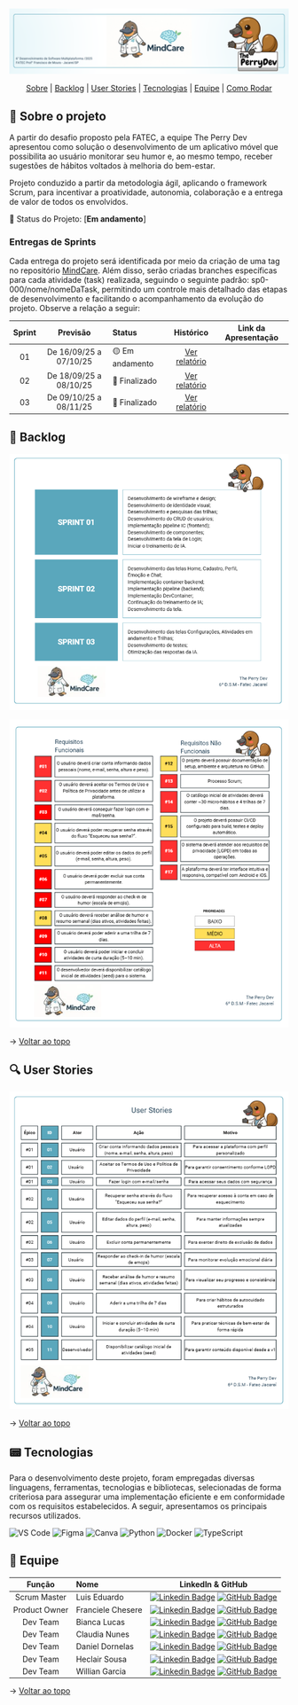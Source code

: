 <br id="topo">

<p align="center"> <img src="assets/1.png" /></p>

<p align="center">
    <a href="#sobre">Sobre</a>  |  
    <a href="#backlogs">Backlog</a>  |  
    <a href="#user-stories">User Stories</a>  |    
    <a href="#tecnologias">Tecnologias</a>  |  
    <a href="#equipe">Equipe</a>  | 
    <a href="#comorodar">Como Rodar</a>
</p>

<span id="sobre">

## :bookmark_tabs: Sobre o projeto

A partir do desafio proposto pela FATEC, a equipe The Perry Dev apresentou como solução o desenvolvimento de um aplicativo móvel que possibilita ao usuário monitorar seu humor e, ao mesmo tempo, receber sugestões de hábitos voltados à melhoria do bem-estar.

Projeto conduzido a partir da metodologia ágil, aplicando o framework Scrum, para incentivar a proatividade, autonomia, colaboração e a entrega de valor de todos os envolvidos.

:pushpin: Status do Projeto: [**Em andamento**] <!--(https://github.com/ThePerryDev/NutriPerry/tree/sp1/develop) -->

### Entregas de Sprints

Cada entrega do projeto será identificada por meio da criação de uma tag no repositório [MindCare](https://github.com/ThePerryDev/MindCare). Além disso, serão criadas branches específicas para cada atividade (task) realizada, seguindo o seguinte padrão: sp0-000/nome/nomeDaTask, permitindo um controle mais detalhado das etapas de desenvolvimento e facilitando o acompanhamento da evolução do projeto. Observe a relação a seguir:

| Sprint |          Previsão          | Status          |              Histórico               |                                           Link da Apresentação                                            |
| :----: | :------------------------: | :-------------- | :----------------------------------: | :-------------------------------------------------------------------------------------------------------: |
|   01   | De 16/09/25 a 07/10/25 | 🟡 Em andamento | <a href="#sprint1">Ver relatório</a> | <!--[SPRINT 01](https://drive.google.com/file/d/1X_RZB2BagwwqgAaqVM5RqBzSTGLluFpU/view?usp=drive_link)--> |
|   02   |   De 18/09/25 a 08/10/25   | 🔴 Finalizado   | <a href="#sprint2">Ver relatório</a> |                             <!--[SPRINT 02](https://youtu.be/mZhYl-Wf9Bk)-->                              |
|   03   |   De 09/10/25 a 08/11/25   | 🔴 Finalizado   | <a href="#sprint3">Ver relatório</a> |                             <!--[SPRINT 03](https://youtu.be/mZhYl-Wf9Bk)-->                              |

<!--🟢-->

<span id="backlogs">

## :dart: Backlog

<p align="center"> <img src="assets/Backlog.png" /></p>
<p align="center"> <img src="assets/Requisitos.png" /></p>

→ [Voltar ao topo](#topo)

<span id="user-stories">

## :mag: User Stories

<p align="center"> <img src="assets/UserStories.png" /></p>

→ [Voltar ao topo](#topo)

<span id="tecnologias">

## :pager: Tecnologias

Para o desenvolvimento deste projeto, foram empregadas diversas linguagens, ferramentas, tecnologias e bibliotecas, selecionadas de forma criteriosa para assegurar uma implementação eficiente e em conformidade com os requisitos estabelecidos. A seguir, apresentamos os principais recursos utilizados.

<img src="https://img.shields.io/badge/VS Code-20232A?style=for-the-badge&logo=VisualStudioCode&logoColor=007ACC" alt="VS Code" />
<!-- Figma -->
<img src="https://img.shields.io/badge/Figma-20232A?style=for-the-badge&logo=Figma&logoColor=F24E1E" alt="Figma" />
<!-- Canva -->
<img src="https://img.shields.io/badge/Canva-20232A?style=for-the-badge&logo=Canva&logoColor=00C4CC" alt="Canva" />
<!-- Python -->
<img src="https://img.shields.io/badge/Python-20232A?style=for-the-badge&logo=Python&logoColor=3776AB" alt="Python" />
<!-- Docker -->
<img src="https://img.shields.io/badge/Docker-20232A?style=for-the-badge&logo=Docker&logoColor=2496ED" alt="Docker" />
<!-- TypeScript -->
<img src="https://img.shields.io/badge/TypeScript-20232A?style=for-the-badge&logo=TypeScript&logoColor=3178C6" alt="TypeScript" />

<span id="equipe">

## :busts_in_silhouette: Equipe

|    Função     | Nome                                  |                                                                                                                                                      LinkedIn & GitHub                                                                                                                                                      |
| :-----------: | :------------------------------------ | :-------------------------------------------------------------------------------------------------------------------------------------------------------------------------------------------------------------------------------------------------------------------------------------------------------------------------: |
|   Scrum Master    | Luis Eduardo                     |     [![Linkedin Badge](https://img.shields.io/badge/Linkedin-blue?style=flat-square&logo=Linkedin&logoColor=white)](https://linkedin.com/in/eduardo-moraes-68001a272/) [![GitHub Badge](https://img.shields.io/badge/GitHub-111217?style=flat-square&logo=github&logoColor=white)](https://github.com/Eduardo270704)      |
|   Product Owner    | Franciele Chesere               | [![Linkedin Badge](https://img.shields.io/badge/Linkedin-blue?style=flat-square&logo=Linkedin&logoColor=white)](https://www.linkedin.com/in/franciele-chesere-605974274/) [![GitHub Badge](https://img.shields.io/badge/GitHub-111217?style=flat-square&logo=github&logoColor=white)](https://github.com/ChesereF) |
|   Dev Team    | Bianca Lucas                |   [![Linkedin Badge](https://img.shields.io/badge/Linkedin-blue?style=flat-square&logo=Linkedin&logoColor=white)](https://www.linkedin.com/in/bianca-lucas-da-silva-cacula) [![GitHub Badge](https://img.shields.io/badge/GitHub-111217?style=flat-square&logo=github&logoColor=white)](https://github.com/biancalsc)   |
|   Dev Team    | Claudia Nunes                |   [![Linkedin Badge](https://img.shields.io/badge/Linkedin-blue?style=flat-square&logo=Linkedin&logoColor=white)](https://www.linkedin.com/in/claudia-nuness?utm_source=share&utm_campaign=share_via&utm_content=profile&utm_medium=android_app) [![GitHub Badge](https://img.shields.io/badge/GitHub-111217?style=flat-square&logo=github&logoColor=white)](https://github.com/Claudia-Nunes)   |
|   Dev Team    | Daniel Dornelas          |          [![Linkedin Badge](https://img.shields.io/badge/Linkedin-blue?style=flat-square&logo=Linkedin&logoColor=white)](https://linkedin.com/in/daniel-dornelas-758a25267/) [![GitHub Badge](https://img.shields.io/badge/GitHub-111217?style=flat-square&logo=github&logoColor=white)](https://github.com/Dani-dornas)          |
|   Dev Team    | Heclair Sousa               | [![Linkedin Badge](https://img.shields.io/badge/Linkedin-blue?style=flat-square&logo=Linkedin&logoColor=white)](https://www.linkedin.com/in/heclairsousa/) [![GitHub Badge](https://img.shields.io/badge/GitHub-111217?style=flat-square&logo=github&logoColor=white)](https://github.com/heclair) |
|   Dev Team   | Willian Garcia         |        [![Linkedin Badge](https://img.shields.io/badge/Linkedin-blue?style=flat-square&logo=Linkedin&logoColor=white)](https://www.linkedin.com/in/willian-garcia-6b0892123/) [![GitHub Badge](https://img.shields.io/badge/GitHub-111217?style=flat-square&logo=github&logoColor=white)](https://github.com/Willian-Garcia)        |


→ [Voltar ao topo](#topo)




<!--

<span id="sprint1">

<p align="center"><img src="assets/2.png" /></p>

| **NOME**      | **16/09/2025** | **18/09/2025** | **22/09/2025** | **24/09/2025** | **26/09/2025** | **30/09/2025** | **02/10/2025** |
| ------------- | -------------- | -------------- | -------------- | -------------- | -------------- | -------------- | -------------- |
| **Eduardo**   | PLN-001        | XX-008         | XX-015         | XX-022         | XX-029         | XX-036         | XX-043         |
| **Franciele** | PLN-002        | XX-009         | XX-016         | XX-023         | XX-030         | XX-037         | XX-044         |
| **Claudia**   | PLN-003        | XX-010         | XX-017         | XX-024         | XX-031         | XX-038         | XX-045         |
| **Willian**   | PLN-004        | XX-011         | XX-018         | XX-025         | XX-032         | XX-039         | XX-046         |
| **Bianca**    | PLN-005        | XX-012         | XX-019         | XX-026         | XX-033         | XX-040         | XX-047         |
| **Daniel**    | PLN-006        | XX-013         | XX-020         | XX-027         | XX-034         | XX-041         | XX-048         |
| **Heclair**   | PLN-007        | XX-014         | XX-021         | XX-028         | XX-035         | XX-042         | XX-049         |

→ [Voltar ao topo](#topo)

<span id="sprint2">

<p align="center"><img src="assets/3.png" /></p>

→ [Voltar ao topo](#topo)

<span id="sprint3">

<p align="center"><img src="assets/4.png" /></p>

→ [Voltar ao topo](#topo) -->